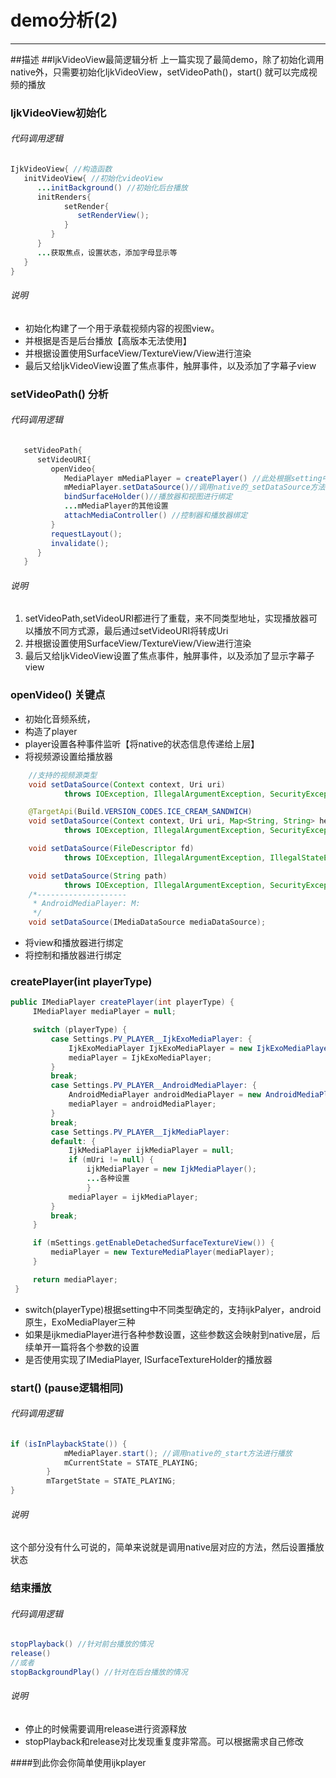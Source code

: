 # demo分析(2)
___
##描述
##IjkVideoView最简逻辑分析
上一篇实现了最简demo，除了初始化调用native外，只需要初始化IjkVideoView，setVideoPath()，start() 就可以完成视频的播放
### IjkVideoView初始化
###### 代码调用逻辑
```java 
IjkVideoView{ //构造函数
   initVideoView{ //初始化videoView
      ...initBackground() //初始化后台播放
      initRenders{
            setRender{
               setRenderView();
            }
         }
      }
      ...获取焦点，设置状态，添加字母显示等
   }
}
```
###### 说明
* 初始化构建了一个用于承载视频内容的视图view。
* 并根据是否是后台播放【高版本无法使用】
* 并根据设置使用SurfaceView/TextureView/View进行渲染
* 最后又给IjkVideoView设置了焦点事件，触屏事件，以及添加了字幕子view
### setVideoPath() 分析
###### 代码调用逻辑
```java 
   setVideoPath{
      setVideoURI{
         openVideo{
            MediaPlayer mMediaPlayer = createPlayer() //此处根据setting中的设置初始化不同的player
            mMediaPlayer.setDataSource()//调用native的_setDataSource方法将视频源赋值给native层播放器
            bindSurfaceHolder()//播放器和视图进行绑定
            ...mMediaPlayer的其他设置
            attachMediaController() //控制器和播放器绑定
         }
         requestLayout();
         invalidate();
      }
   }
```
###### 说明
1. setVideoPath,setVideoURI都进行了重载，来不同类型地址，实现播放器可以播放不同方式源，最后通过setVideoURI将转成Uri
2. 并根据设置使用SurfaceView/TextureView/View进行渲染
3. 最后又给IjkVideoView设置了焦点事件，触屏事件，以及添加了显示字幕子view
### openVideo() 关键点
   * 初始化音频系统，
   * 构造了player
   * player设置各种事件监听【将native的状态信息传递给上层】
   * 将视频源设置给播放器
   ```java
       //支持的视频源类型
       void setDataSource(Context context, Uri uri)
               throws IOException, IllegalArgumentException, SecurityException, IllegalStateException;
   
       @TargetApi(Build.VERSION_CODES.ICE_CREAM_SANDWICH)
       void setDataSource(Context context, Uri uri, Map<String, String> headers)
               throws IOException, IllegalArgumentException, SecurityException, IllegalStateException;
   
       void setDataSource(FileDescriptor fd)
               throws IOException, IllegalArgumentException, IllegalStateException;
   
       void setDataSource(String path)
               throws IOException, IllegalArgumentException, SecurityException, IllegalStateException;
       /*--------------------
        * AndroidMediaPlayer: M:
        */
       void setDataSource(IMediaDataSource mediaDataSource);
   ```
   * 将view和播放器进行绑定
   * 将控制和播放器进行绑定
### createPlayer(int playerType)
   ```java 
   public IMediaPlayer createPlayer(int playerType) {
        IMediaPlayer mediaPlayer = null;

        switch (playerType) {
            case Settings.PV_PLAYER__IjkExoMediaPlayer: {
                IjkExoMediaPlayer IjkExoMediaPlayer = new IjkExoMediaPlayer(mAppContext);
                mediaPlayer = IjkExoMediaPlayer;
            }
            break;
            case Settings.PV_PLAYER__AndroidMediaPlayer: {
                AndroidMediaPlayer androidMediaPlayer = new AndroidMediaPlayer();
                mediaPlayer = androidMediaPlayer;
            }
            break;
            case Settings.PV_PLAYER__IjkMediaPlayer:
            default: {
                IjkMediaPlayer ijkMediaPlayer = null;
                if (mUri != null) {
                    ijkMediaPlayer = new IjkMediaPlayer();
                    ...各种设置
                    }
                mediaPlayer = ijkMediaPlayer;
            }
            break;
        }

        if (mSettings.getEnableDetachedSurfaceTextureView()) {
            mediaPlayer = new TextureMediaPlayer(mediaPlayer);
        }

        return mediaPlayer;
    }
   ```
   * switch(playerType)根据setting中不同类型确定的，支持ijkPalyer，android原生，ExoMediaPlayer三种
   * 如果是ijkmediaPlayer进行各种参数设置，这些参数这会映射到native层，后续单开一篇将各个参数的设置
   * 是否使用实现了IMediaPlayer, ISurfaceTextureHolder的播放器
### start()  (pause逻辑相同)
###### 代码调用逻辑
```java
if (isInPlaybackState()) {
            mMediaPlayer.start(); //调用native的_start方法进行播放
            mCurrentState = STATE_PLAYING;
        }
        mTargetState = STATE_PLAYING;
}
```
###### 说明
这个部分没有什么可说的，简单来说就是调用native层对应的方法，然后设置播放状态
### 结束播放 
###### 代码调用逻辑
```java
stopPlayback() //针对前台播放的情况
release()
//或者
stopBackgroundPlay() //针对在后台播放的情况
```
###### 说明
* 停止的时候需要调用release进行资源释放
* stopPlayback和release对比发现重复度非常高。可以根据需求自己修改

####到此你会你简单使用ijkplayer
